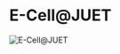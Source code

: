 # E-Cell@JUET
<img src="![image](![image](https://user-images.githubusercontent.com/54352598/118351312-e9e90e80-b578-11eb-94c9-4a96454f7428.png))" alt="E-Cell@JUET">
